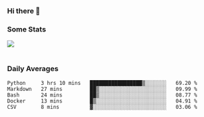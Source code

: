 ### Hi there 👋

<!--
**haruishi43/haruishi43** is a ✨ _special_ ✨ repository because its `README.md` (this file) appears on your GitHub profile.

Here are some ideas to get you started:

- 🔭 I’m currently working on ...
- 🌱 I’m currently learning ...
- 👯 I’m looking to collaborate on ...
- 🤔 I’m looking for help with ...
- 💬 Ask me about ...
- 📫 How to reach me: ...
- 😄 Pronouns: ...
- ⚡ Fun fact: ...
-->

### Some Stats
<div>
  <img align="center" src="https://github-readme-stats.vercel.app/api?username=haruishi43&count_private=true&show_icons=true" />
</div>

</br>

### Daily Averages

<!--START_SECTION:waka-->
```text
Python     3 hrs 10 mins   █████████████████▒░░░░░░░   69.20 % 
Markdown   27 mins         ██▒░░░░░░░░░░░░░░░░░░░░░░   09.99 % 
Bash       24 mins         ██▒░░░░░░░░░░░░░░░░░░░░░░   08.77 % 
Docker     13 mins         █▒░░░░░░░░░░░░░░░░░░░░░░░   04.91 % 
CSV        8 mins          ▓░░░░░░░░░░░░░░░░░░░░░░░░   03.06 % 
```
<!--END_SECTION:waka-->
